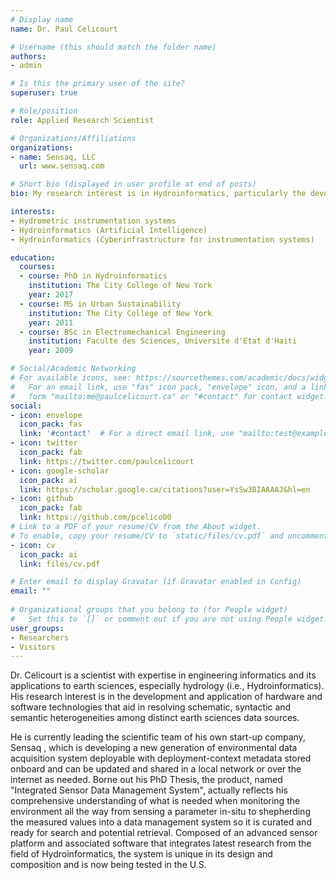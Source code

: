 ```yaml
---
# Display name
name: Dr. Paul Celicourt

# Username (this should match the folder name)
authors:
- admin

# Is this the primary user of the site?
superuser: true

# Role/position
role: Applied Research Scientist

# Organizations/Affiliations
organizations:
- name: Sensaq, LLC
  url: www.sensaq.com

# Short bio (displayed in user profile at end of posts)
bio: My research interest is in Hydroinformatics, particularly the development and application of hardware and software technologies that aid in resolving schematic, syntactic and semantic heterogeneities among distinct earth sciences data sources.

interests:
- Hydrometric instrumentation systems
- Hydroinformatics (Artificial Intelligence)
- Hydroinformatics (Cyberinfrastructure for instrumentation systems)

education:
  courses:
  - course: PhD in Hydroinformatics
    institution: The City College of New York
    year: 2017
  - course: MS in Urban Sustainability
    institution: The City College of New York
    year: 2011
  - course: BSc in Electromechanical Engineering
    institution: Faculte des Sciences, Universite d'Etat d'Haiti
    year: 2009

# Social/Academic Networking
# For available icons, see: https://sourcethemes.com/academic/docs/widgets/#icons
#   For an email link, use "fas" icon pack, "envelope" icon, and a link in the
#   form "mailto:me@paulcelicourt.ca" or "#contact" for contact widget.
social:
- icon: envelope
  icon_pack: fas
  link: '#contact'  # For a direct email link, use "mailto:test@example.org".
- icon: twitter
  icon_pack: fab
  link: https://twitter.com/paulcelicourt
- icon: google-scholar
  icon_pack: ai
  link: https://scholar.google.ca/citations?user=YsSw3BIAAAAJ&hl=en
- icon: github
  icon_pack: fab
  link: https://github.com/pcelico00
# Link to a PDF of your resume/CV from the About widget.
# To enable, copy your resume/CV to `static/files/cv.pdf` and uncomment the lines below.  
- icon: cv
  icon_pack: ai
  link: files/cv.pdf

# Enter email to display Gravatar (if Gravatar enabled in Config)
email: ""
  
# Organizational groups that you belong to (for People widget)
#   Set this to `[]` or comment out if you are not using People widget.  
user_groups:
- Researchers
- Visitors
---
```


Dr. Celicourt is a scientist with expertise in engineering informatics and its applications to earth sciences, especially hydrology (i.e., Hydroinformatics). His research interest is in the development and application of hardware and software technologies that aid in resolving schematic, syntactic and semantic heterogeneities among distinct earth sciences data sources. 

He is currently leading the scientific team of his own start-up company, Sensaq , which is developing a new generation of environmental data acquisition system deployable with deployment-context metadata stored onboard and can be updated and shared in a local network or over the internet as needed. Borne out his PhD Thesis, the product, named "Integrated Sensor Data Management System", actually reflects his comprehensive understanding of what is needed when monitoring the environment all the way from sensing a parameter in-situ to shepherding the measured values into a data management system so it is curated and ready for search and potential retrieval. Composed of an advanced sensor platform and associated software that integrates latest research from the field of Hydroinformatics, the system is unique in its design and composition and is now being tested in the U.S.
